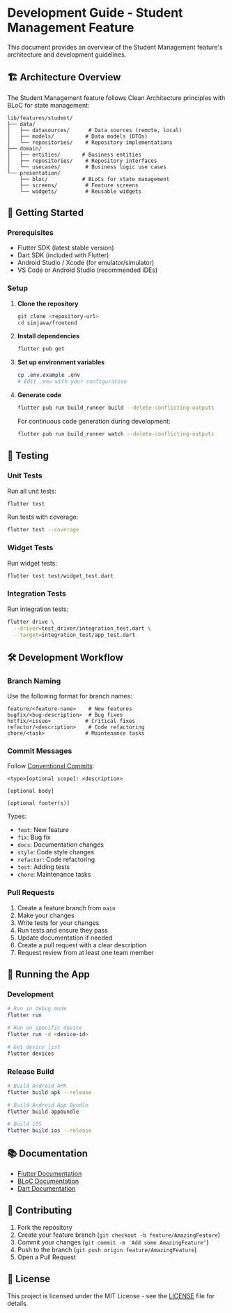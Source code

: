 # Development Guide - Student Management Feature

This document provides an overview of the Student Management feature's architecture and development guidelines.

## 🏗️ Architecture Overview

The Student Management feature follows Clean Architecture principles with BLoC for state management:

```
lib/features/student/
├── data/
│   ├── datasources/      # Data sources (remote, local)
│   ├── models/          # Data models (DTOs)
│   └── repositories/    # Repository implementations
├── domain/
│   ├── entities/       # Business entities
│   ├── repositories/    # Repository interfaces
│   └── usecases/        # Business logic use cases
└── presentation/
    ├── bloc/           # BLoCs for state management
    ├── screens/         # Feature screens
    └── widgets/         # Reusable widgets
```

## 🚀 Getting Started

### Prerequisites

- Flutter SDK (latest stable version)
- Dart SDK (included with Flutter)
- Android Studio / Xcode (for emulator/simulator)
- VS Code or Android Studio (recommended IDEs)

### Setup

1. **Clone the repository**
   ```bash
   git clone <repository-url>
   cd simjava/frontend
   ```

2. **Install dependencies**
   ```bash
   flutter pub get
   ```

3. **Set up environment variables**
   ```bash
   cp .env.example .env
   # Edit .env with your configuration
   ```

4. **Generate code**
   ```bash
   flutter pub run build_runner build --delete-conflicting-outputs
   ```
   
   For continuous code generation during development:
   ```bash
   flutter pub run build_runner watch --delete-conflicting-outputs
   ```

## 🧪 Testing

### Unit Tests

Run all unit tests:
```bash
flutter test
```

Run tests with coverage:
```bash
flutter test --coverage
```

### Widget Tests

Run widget tests:
```bash
flutter test test/widget_test.dart
```

### Integration Tests

Run integration tests:
```bash
flutter drive \
  --driver=test_driver/integration_test.dart \
  --target=integration_test/app_test.dart
```

## 🛠️ Development Workflow

### Branch Naming

Use the following format for branch names:
```
feature/<feature-name>    # New features
bugfix/<bug-description>  # Bug fixes
hotfix/<issue>           # Critical fixes
refactor/<description>    # Code refactoring
chore/<task>             # Maintenance tasks
```

### Commit Messages

Follow [Conventional Commits](https://www.conventionalcommits.org/):
```
<type>[optional scope]: <description>

[optional body]

[optional footer(s)]
```

Types:
- `feat`: New feature
- `fix`: Bug fix
- `docs`: Documentation changes
- `style`: Code style changes
- `refactor`: Code refactoring
- `test`: Adding tests
- `chore`: Maintenance tasks

### Pull Requests

1. Create a feature branch from `main`
2. Make your changes
3. Write tests for your changes
4. Run tests and ensure they pass
5. Update documentation if needed
6. Create a pull request with a clear description
7. Request review from at least one team member

## 📱 Running the App

### Development

```bash
# Run in debug mode
flutter run

# Run on specific device
flutter run -d <device-id>

# Get device list
flutter devices
```

### Release Build

```bash
# Build Android APK
flutter build apk --release

# Build Android App Bundle
flutter build appbundle

# Build iOS
flutter build ios --release
```

## 📚 Documentation

- [Flutter Documentation](https://flutter.dev/docs)
- [BLoC Documentation](https://bloclibrary.dev/)
- [Dart Documentation](https://dart.dev/guides)

## 🤝 Contributing

1. Fork the repository
2. Create your feature branch (`git checkout -b feature/AmazingFeature`)
3. Commit your changes (`git commit -m 'Add some AmazingFeature'`)
4. Push to the branch (`git push origin feature/AmazingFeature`)
5. Open a Pull Request

## 📄 License

This project is licensed under the MIT License - see the [LICENSE](LICENSE) file for details.
